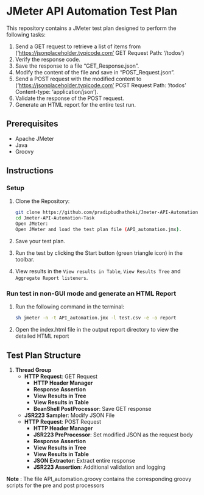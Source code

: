 # JMeter API Automation Test Plan

This repository contains a JMeter test plan designed to perform the following tasks:

1. Send a GET request to retrieve a list of items from (‘https://jsonplaceholder.typicode.com’ GET Request Path: ‘/todos’)
2. Verify the response code.
3. Save the response to a file “GET_Response.json”.
4. Modify the content of the file and save in “POST_Request.json”.
5. Send a POST request with the modified content to (‘https://jsonplaceholder.typicode.com’ POST Request Path: ‘/todos’ Content-type: ‘application/json’).
6. Validate the response of the POST request.
7. Generate an HTML report for the entire test run.

## Prerequisites

- Apache JMeter
- Java
- Groovy

## Instructions

### Setup

1. Clone the Repository:

   ```sh
   git clone https://github.com/pradipbudhathoki/Jmeter-API-Automation-Task.git
   cd Jmeter-API-Automation-Task
   Open JMeter:
   Open JMeter and load the test plan file (API_automation.jmx).
   ```

2. Save your test plan.
3. Run the test by clicking the Start button (green triangle icon) in the toolbar.
4. View results in the `View results in Table`, `View Results Tree` and `Aggregate Report listeners`.

### Run test in non-GUI mode and generate an HTML Report

1. Run the following command in the terminal:

   ```sh
   sh jmeter -n -t API_automation.jmx -l test.csv -e -o report
   ```

2. Open the index.html file in the output report directory to view the detailed HTML report

## Test Plan Structure

1. **Thread Group**
   - **HTTP Request**: GET Request
     - **HTTP Header Manager**
     - **Response Assertion**
     - **View Results in Tree**
     - **View Results in Table**
     - **BeanShell PostProcessor**: Save GET response
   - **JSR223 Sampler**: Modify JSON File
   - **HTTP Request**: POST Request
     - **HTTP Header Manager**
     - **JSR223 PreProcessor**: Set modified JSON as the request body
     - **Response Assertion**
     - **View Results in Tree**
     - **View Results in Table**
     - **JSON Extractor**: Extract entire response
     - **JSR223 Assertion**: Additional validation and logging

**Note** : The file API_automation.groovy contains the corresponding groovy scripts for the pre and post processors
